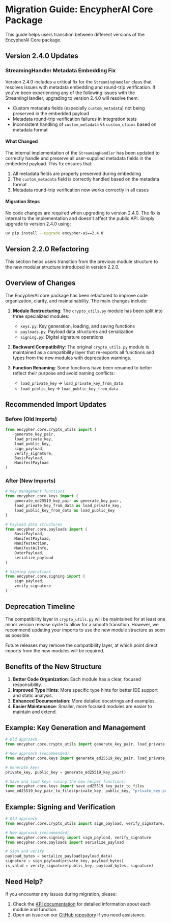 # Migration Guide: EncypherAI Core Package

This guide helps users transition between different versions of the EncypherAI Core package.

## Version 2.4.0 Updates

### StreamingHandler Metadata Embedding Fix

Version 2.4.0 includes a critical fix for the `StreamingHandler` class that resolves issues with metadata embedding and round-trip verification. If you've been experiencing any of the following issues with the StreamingHandler, upgrading to version 2.4.0 will resolve them:

- Custom metadata fields (especially `custom_metadata`) not being preserved in the embedded payload
- Metadata round-trip verification failures in integration tests
- Inconsistent handling of `custom_metadata` vs `custom_claims` based on metadata format

#### What Changed

The internal implementation of the `StreamingHandler` has been updated to correctly handle and preserve all user-supplied metadata fields in the embedded payload. This fix ensures that:

1. All metadata fields are properly preserved during embedding
2. The `custom_metadata` field is correctly handled based on the metadata format
3. Metadata round-trip verification now works correctly in all cases

#### Migration Steps

No code changes are required when upgrading to version 2.4.0. The fix is internal to the implementation and doesn't affect the public API. Simply upgrade to version 2.4.0 using:

```bash
uv pip install --upgrade encypher-ai==2.4.0
```

## Version 2.2.0 Refactoring

This section helps users transition from the previous module structure to the new modular structure introduced in version 2.2.0.

## Overview of Changes

The EncypherAI core package has been refactored to improve code organization, clarity, and maintainability. The main changes include:

1. **Module Restructuring**: The `crypto_utils.py` module has been split into three specialized modules:
   - `keys.py`: Key generation, loading, and saving functions
   - `payloads.py`: Payload data structures and serialization
   - `signing.py`: Digital signature operations

2. **Backward Compatibility**: The original `crypto_utils.py` module is maintained as a compatibility layer that re-exports all functions and types from the new modules with deprecation warnings.

3. **Function Renaming**: Some functions have been renamed to better reflect their purpose and avoid naming conflicts:
   - `load_private_key` → `load_private_key_from_data`
   - `load_public_key` → `load_public_key_from_data`

## Recommended Import Updates

### Before (Old Imports)

```python
from encypher.core.crypto_utils import (
    generate_key_pair,
    load_private_key,
    load_public_key,
    sign_payload,
    verify_signature,
    BasicPayload,
    ManifestPayload
)
```

### After (New Imports)

```python
# Key management functions
from encypher.core.keys import (
    generate_ed25519_key_pair as generate_key_pair,
    load_private_key_from_data as load_private_key,
    load_public_key_from_data as load_public_key
)

# Payload data structures
from encypher.core.payloads import (
    BasicPayload,
    ManifestPayload,
    ManifestAction,
    ManifestAiInfo,
    OuterPayload,
    serialize_payload
)

# Signing operations
from encypher.core.signing import (
    sign_payload,
    verify_signature
)
```

## Deprecation Timeline

The compatibility layer in `crypto_utils.py` will be maintained for at least one minor version release cycle to allow for a smooth transition. However, we recommend updating your imports to use the new module structure as soon as possible.

Future releases may remove the compatibility layer, at which point direct imports from the new modules will be required.

## Benefits of the New Structure

1. **Better Code Organization**: Each module has a clear, focused responsibility.
2. **Improved Type Hints**: More specific type hints for better IDE support and static analysis.
3. **Enhanced Documentation**: More detailed docstrings and examples.
4. **Easier Maintenance**: Smaller, more focused modules are easier to maintain and extend.

## Example: Key Generation and Management

```python
# Old approach
from encypher.core.crypto_utils import generate_key_pair, load_private_key

# New approach (recommended)
from encypher.core.keys import generate_ed25519_key_pair, load_private_key_from_data

# Generate keys
private_key, public_key = generate_ed25519_key_pair()

# Save and load keys (using the new helper functions)
from encypher.core.keys import save_ed25519_key_pair_to_files
save_ed25519_key_pair_to_files(private_key, public_key, "private_key.pem", "public_key.pem")
```

## Example: Signing and Verification

```python
# Old approach
from encypher.core.crypto_utils import sign_payload, verify_signature, serialize_payload

# New approach (recommended)
from encypher.core.signing import sign_payload, verify_signature
from encypher.core.payloads import serialize_payload

# Sign and verify
payload_bytes = serialize_payload(payload_data)
signature = sign_payload(private_key, payload_bytes)
is_valid = verify_signature(public_key, payload_bytes, signature)
```

## Need Help?

If you encounter any issues during migration, please:
1. Check the [API documentation](https://docs.encypherai.com/package/api-reference/) for detailed information about each module and function.
2. Open an issue on our [GitHub repository](https://github.com/encypherai/encypher-ai/issues) if you need assistance.
